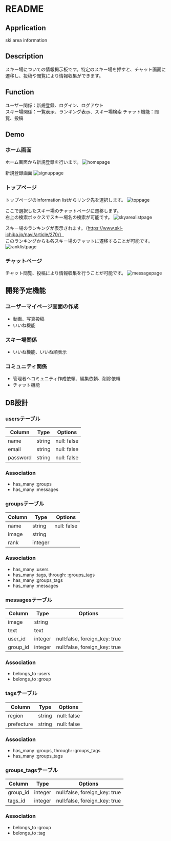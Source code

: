 # README

## Apprlication
ski area information

## Description
スキー場についての情報掲示板です。特定のスキー場を押すと、チャット画面に遷移し、投稿や閲覧により情報収集ができます。

## Function
ユーザー関係：新規登録、ログイン、ログアウト   
スキー場関係：一覧表示、ランキング表示、スキー場検索 
チャット機能：閲覧、投稿

## Demo

### ホーム画面
ホーム画面から新規登録を行います。
![homepage](https://user-images.githubusercontent.com/56856857/71333627-08aec580-257e-11ea-9648-aae968bff4c3.png)

新規登録画面
![signuppage](https://user-images.githubusercontent.com/56856857/71349561-aa500a00-25b2-11ea-82a0-a88959cfad70.png)

### トップページ
トップページのinformation listからリンク先を選択します。
![toppage](https://user-images.githubusercontent.com/56856857/71332245-d2227c00-2578-11ea-8f70-2fc8eb4837fa.png)

ここで選択したスキー場のチャットページに遷移します。  
右上の検索ボックスでスキー場名の検索が可能です。
![skyarealistpage](https://user-images.githubusercontent.com/56856857/71332677-6c36f400-257a-11ea-80b5-be4a6846624d.png)

スキー場のランキングが表示されます。（https://www.ski-ichiba.jp/navi/article/270/）  
このランキングからも各スキー場のチャットに遷移することが可能です。
![ranklistpage](https://user-images.githubusercontent.com/56856857/71350077-cc965780-25b3-11ea-8f82-b64ad5fe6424.png)

### チャットページ
チャット閲覧、投稿により情報収集を行うことが可能です。
![messagepage](https://user-images.githubusercontent.com/56856857/71350532-d4a2c700-25b4-11ea-9b61-69bbde2134db.png)

## 開発予定機能
### ユーザーマイページ画面の作成
- 動画、写真投稿
- いいね機能
### スキー場関係
- いいね機能、いいね順表示
### コミュニティ関係
- 管理者へコミュニティ作成依頼、編集依頼、削除依頼
- チャット機能

## DB設計

### usersテーブル
|Column|Type|Options|
|------|----|-------|
|name|string|null: false|
|email|string|null: false|
|password|string|null: false|
### Association
- has_many :groups
- has_many :messages

### groupsテーブル
|Column|Type|Options|
|------|----|-------|
|name|string|null: false|
|image|string||
|rank|integer||
### Association
- has_many :users
- has_many :tags, through: :groups_tags
- has_many :groups_tags
- has_many :messages

### messagesテーブル
|Column|Type|Options|
|------|----|-------|
|image|string||
|text|text||
|user_id|integer|null:false, foreign_key: true|
|group_id|integer|null:false, foreign_key: true|
### Association
- belongs_to :users
- belongs_to :group

### tagsテーブル
|Column|Type|Options|
|------|----|-------|
|region|string|null: false|
|prefecture|string|null: false|
### Association
- has_many :groups, through: :groups_tags
- has_many :groups_tags

### groups_tagsテーブル
|Column|Type|Options|
|------|----|-------|
|group_id|integer|null:false, foreign_key: true|
|tags_id|integer|null:false, foreign_key: true|
### Association
- belongs_to :group
- belongs_to :tag